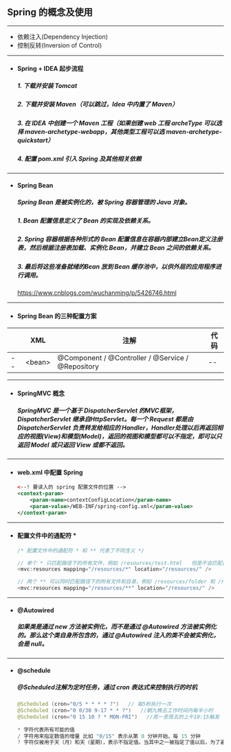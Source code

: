 ## Spring 的概念及使用

---
- 依赖注入(Dependency Injection)
- 控制反转(Inversion of Control)



---
- #### Spring + IDEA 起步流程
  ##### 1. 下载并安装 Tomcat
  ##### 2. 下载并安装 Maven（可以跳过，Idea 中内置了 Maven）
  ##### 3. 在 IDEA 中创建一个 Maven 工程（如果创建 web 工程 archeType 可以选择 maven-archetype-webapp，其他类型工程可以选 maven-archetype-quickstart）
  ##### 4. 配置 pom.xml 引入 Spring 及其他相关依赖





---
- #### Spring Bean
  ##### Spring Bean 是被实例化的，被 Spring 容器管理的 Java 对象。
  ##### 1. Bean 配置信息定义了 Bean 的实现及依赖关系。
  ##### 2. Spring 容器根据各种形式的 Bean 配置信息在容器内部建立Bean定义注册表，然后根据注册表加载、实例化 Bean，并建立 Bean 之间的依赖关系。
  ##### 3. 最后将这些准备就绪的Bean 放到 Bean 缓存池中，以供外层的应用程序进行调用。
  
  https://www.cnblogs.com/wuchanming/p/5426746.html



---
-  #### Spring Bean 的三种配置方案
  || XML | 注解 | 代码
  |--|--|--|--|
  |--| \<bean> | @Component / @Controller / @Service / @Repository |--|




---
- #### SpringMVC 概念
  ##### SpringMVC 是一个基于 DispatcherServlet 的MVC框架，DispatcherServlet 继承自HttpServlet。每一个 Request 都是由 DispatcherServlet 负责转发给相应的 Handler，Handler处理以后再返回相应的视图(View)和模型(Model)，返回的视图和模型都可以不指定，即可以只返回 Model 或只返回 View 或都不返回。






---
- #### web.xml 中配置 Spring
  ```xml
  <--! 要读入的 spring 配置文件的位置 -->
  <context-param>  
      <param-name>contextConfigLocation</param-name>  
      <param-value>/WEB-INF/spring-config.xml</param-value>  
  </context-param>
  ```
  
  

---
- #### 配置文件中的通配符 *
  ```javascript
  /* 配置文件中的通配符 * 和 ** 代表了不同含义 */

  // 单个 * 只匹配路径下的所有文件，例如 /resources/test.html   但是不会匹配目录
  <mvc:resources mapping="/resources/*" location="/resources/" />

  // 两个 ** 可以同时匹配路径下的所有文件和目录，例如 /resources/folder 和 /resources/test.html
  <mvc:resources mapping="/resources/**" location="/resources/" />
  ```


---
- #### @Autowired
  ##### 如果类是通过 new 方法被实例化，而不是通过 @Autowired 方法被实例化的。那么这个类自身所包含的，通过 @Autowired 注入的类不会被实例化，会是 null。
  
  

---
- #### @schedule
  ##### @Scheduled注解为定时任务，通过 cron 表达式来控制执行的时机
  ```java
  @Scheduled (cron="0/5 * * * * ?")   // 每5秒执行一次 
  @Scheduled (cron="0 0/30 9-17 * * ?")   //朝九晚五工作时间内每半小时
  @Scheduled (cron="0 15 10 ? * MON-FRI")   //周一至周五的上午10:15触发 
      
  * 字符代表所有可能的值
  / 字符用来指定数值的增量 比如 "0/15" 表示从第 0 分钟开始，每 15 分钟
  ? 字符仅被用于天（月）和天（星期），表示不指定值。当其中之一被指定了值以后，为了避免冲突，需要将另一个子表达式的值设为 "?"
  ```

